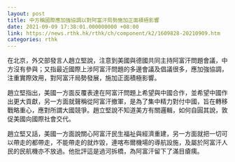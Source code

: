 ```yaml
---
layout: post
title: 中方稱國際應加強協調以對阿富汗局勢施加正面積極影響
date: 2021-09-09 17:38:01.000000000 +08:00
link: https://news.rthk.hk/rthk/ch/component/k2/1609828-20210909.htm
categories: rthk
---
```


在北京，外交部發言人趙立堅說，注意到美國與德國共同主持阿富汗問題會議，中方沒有參與；又指最近國際上涉阿富汗問題的多邊會議及倡議很多，應加強協調，注重實際效用，對阿富汗局勢發展，施加正面積極影響。

趙立堅指出，美國一方面反覆表達在阿富汗問題上希望與中國合作，並希望中國作出更大貢獻，另一方面就聲稱從阿富汗撤軍，是為了集中精力對付中國，旨在轉移戰略重心，應對所謂大國競爭。趙立堅說不知道美方有關邏輯，如何自圓其說，敦促美國向國際社會交代。

趙立堅又話，美國一方面說關心阿富汗民生福祉與經濟重建，另一方面就把一切可以帶走的都帶走，不能帶走的就炸毀，連喀布爾機場的導航設施，及屬於阿富汗人民的民航機亦不放過。他批評這是過河拆橋，為阿富汗留下了滿目瘡痍。
